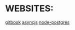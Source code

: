 

# WEBSITES:
[gitbook](https://app.gitbook.com/)
[asyncjs](https://frontarm.com/courses/async-javascript/promises/why-async/#callback-based-io)
[node-postgres](https://node-postgres.com/)